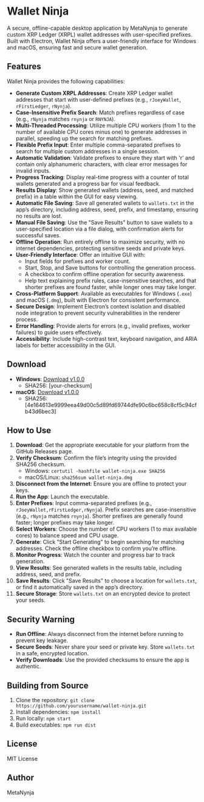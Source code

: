 # Wallet Ninja

A secure, offline-capable desktop application by MetaNynja to generate custom XRP Ledger (XRPL) wallet addresses with user-specified prefixes. Built with Electron, Wallet Ninja offers a user-friendly interface for Windows and macOS, ensuring fast and secure wallet generation.

## Features
Wallet Ninja provides the following capabilities:
- **Generate Custom XRPL Addresses**: Create XRP Ledger wallet addresses that start with user-defined prefixes (e.g., `rJoeyWallet`, `rFirstLedger`, `rNynja`).
- **Case-Insensitive Prefix Search**: Match prefixes regardless of case (e.g., `rNynja` matches `rnynja` or `RNYNJA`).
- **Multi-Threaded Processing**: Utilize multiple CPU workers (from 1 to the number of available CPU cores minus one) to generate addresses in parallel, speeding up the search for matching prefixes.
- **Flexible Prefix Input**: Enter multiple comma-separated prefixes to search for multiple custom addresses in a single session.
- **Automatic Validation**: Validate prefixes to ensure they start with 'r' and contain only alphanumeric characters, with clear error messages for invalid inputs.
- **Progress Tracking**: Display real-time progress with a counter of total wallets generated and a progress bar for visual feedback.
- **Results Display**: Show generated wallets (address, seed, and matched prefix) in a table within the GUI for easy viewing.
- **Automatic File Saving**: Save all generated wallets to `wallets.txt` in the app’s directory, including address, seed, prefix, and timestamp, ensuring no results are lost.
- **Manual File Saving**: Use the "Save Results" button to save wallets to a user-specified location via a file dialog, with confirmation alerts for successful saves.
- **Offline Operation**: Run entirely offline to maximize security, with no internet dependencies, protecting sensitive seeds and private keys.
- **User-Friendly Interface**: Offer an intuitive GUI with:
  - Input fields for prefixes and worker count.
  - Start, Stop, and Save buttons for controlling the generation process.
  - A checkbox to confirm offline operation for security awareness.
  - Help text explaining prefix rules, case-insensitive searches, and that shorter prefixes are found faster, while longer ones may take longer.
- **Cross-Platform Support**: Available as executables for Windows (`.exe`) and macOS (`.dmg`), built with Electron for consistent performance.
- **Secure Design**: Implement Electron’s context isolation and disabled node integration to prevent security vulnerabilities in the renderer process.
- **Error Handling**: Provide alerts for errors (e.g., invalid prefixes, worker failures) to guide users effectively.
- **Accessibility**: Include high-contrast text, keyboard navigation, and ARIA labels for better accessibility in the GUI.

## Download
- **Windows**: [Download v1.0.0](https://github.com/yourusername/wallet-ninja/releases/download/v1.0.0/wallet-ninja.exe)
  - SHA256: [your-checksum]
- **macOS**: [Download v1.0.0](https://github.com/yourusername/wallet-ninja/releases/download/v1.0.0/wallet-ninja.dmg)
  - SHA256: [4e164613e9999eea49d00c5d89fd69744dfe90c6bc658c8cf5c94cfb43d6bec3]

## How to Use
1. **Download**: Get the appropriate executable for your platform from the GitHub Releases page.
2. **Verify Checksum**: Confirm the file’s integrity using the provided SHA256 checksum.
   - Windows: `certutil -hashfile wallet-ninja.exe SHA256`
   - macOS/Linux: `sha256sum wallet-ninja.dmg`
3. **Disconnect from the Internet**: Ensure you are offline to protect your keys.
4. **Run the App**: Launch the executable.
5. **Enter Prefixes**: Input comma-separated prefixes (e.g., `rJoeyWallet,rFirstLedger,rNynja`). Prefix searches are case-insensitive (e.g., `rNynja` matches `rnynja`). Shorter prefixes are generally found faster; longer prefixes may take longer.
6. **Select Workers**: Choose the number of CPU workers (1 to max available cores) to balance speed and CPU usage.
7. **Generate**: Click "Start Generating" to begin searching for matching addresses. Check the offline checkbox to confirm you’re offline.
8. **Monitor Progress**: Watch the counter and progress bar to track generation.
9. **View Results**: See generated wallets in the results table, including address, seed, and prefix.
10. **Save Results**: Click "Save Results" to choose a location for `wallets.txt`, or find it automatically saved in the app’s directory.
11. **Secure Storage**: Store `wallets.txt` on an encrypted device to protect your seeds.

## Security Warning
- **Run Offline**: Always disconnect from the internet before running to prevent key leakage.
- **Secure Seeds**: Never share your seed or private key. Store `wallets.txt` in a safe, encrypted location.
- **Verify Downloads**: Use the provided checksums to ensure the app is authentic.

## Building from Source
1. Clone the repository: `git clone https://github.com/yourusername/wallet-ninja.git`
2. Install dependencies: `npm install`
3. Run locally: `npm start`
4. Build executables: `npm run dist`

## License
MIT License

## Author
MetaNynja
